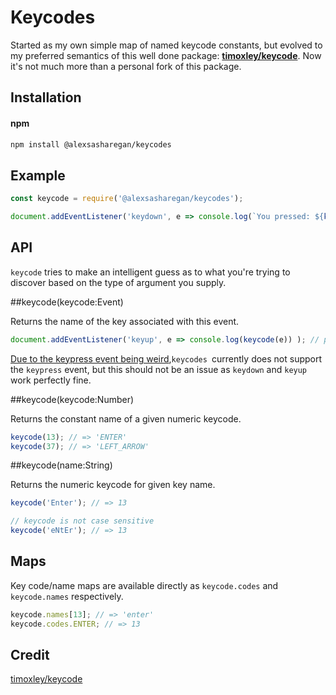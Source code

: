 # Keycodes
Started as my own simple map of named keycode constants, but evolved to my preferred semantics of this well done package: **[timoxley/keycode](https://github.com/timoxley/keycode)**. Now it's not much more than a personal fork of this package.


## Installation

#### npm

```sh
npm install @alexsasharegan/keycodes
```

## Example

```js
const keycode = require('@alexsasharegan/keycodes');

document.addEventListener('keydown', e => console.log(`You pressed: ${keycode(e)}`) );
```

## API

`keycode` tries to make an intelligent guess as to what
you're trying to discover based on the type of argument
you supply.

##keycode(keycode:Event)

Returns the name of the key associated with this event.

```js
document.addEventListener('keyup', e => console.log(keycode(e)) ); // prints name of key
```

[Due to the keypress event being weird](https://github.com/timoxley/keycode/wiki/wtf%3F-keydown,-keyup-vs-keypress),`keycodes `currently does not support the `keypress` event, but this should not be an issue as `keydown` and `keyup` work perfectly fine.

##keycode(keycode:Number)

Returns the constant name of a given numeric keycode.

```js
keycode(13); // => 'ENTER'
keycode(37); // => 'LEFT_ARROW'
```

##keycode(name:String)

Returns the numeric keycode for given key name.

```js
keycode('Enter'); // => 13

// keycode is not case sensitive
keycode('eNtEr'); // => 13
```


## Maps

Key code/name maps are available directly as `keycode.codes` and `keycode.names` respectively.

```js
keycode.names[13]; // => 'enter'
keycode.codes.ENTER; // => 13
```

## Credit
[timoxley/keycode](https://github.com/timoxley/keycode)